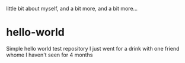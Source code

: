 little bit about myself, and a bit more, and a bit more...
# hello-world
Simple hello world test repository
I just went for a drink with one friend whome I haven't seen for 4 months
